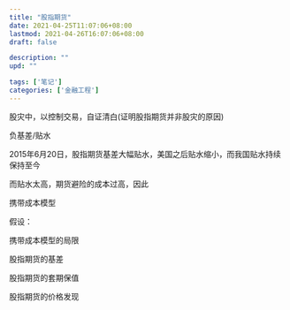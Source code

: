 ```yaml
---
title: "股指期货"
date: 2021-04-25T11:07:06+08:00
lastmod: 2021-04-26T16:07:06+08:00
draft: false

description: ""
upd: ""

tags: ['笔记']
categories: ['金融工程']
---
```


股灾中，以控制交易，自证清白(证明股指期货并非股灾的原因)

负基差/贴水

2015年6月20日，股指期货基差大幅贴水，美国之后贴水缩小，而我国贴水持续保持至今

而贴水太高，期货避险的成本过高，因此



携带成本模型

假设：



携带成本模型的局限



股指期货的基差



股指期货的套期保值



股指期货的价格发现
